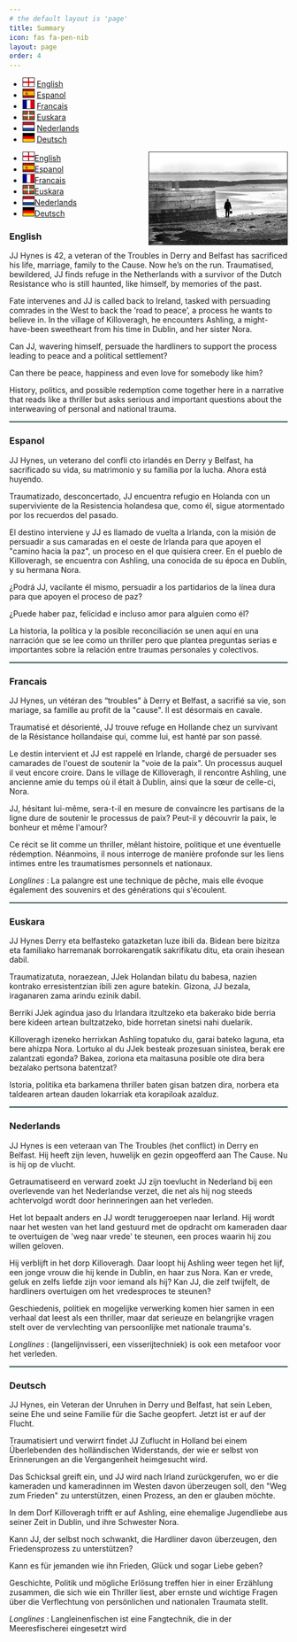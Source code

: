 ```yaml
---
# the default layout is 'page'
title: Summary
icon: fas fa-pen-nib
layout: page
order: 4
---
```


- <img src="/assets/flags/gb-eng.svg" width="20" alt="English" style='border: #333333 1px solid;'> [English](#english)
- <img src="/assets/flags/es.svg" width="20" alt="Espanol" style='border: #333333 1px solid;'> [Espanol](#espanol)
- <img src="/assets/flags/fr.svg" width="20" alt="Francais" style='border: #333333 1px solid;'> [Francais](#francais)
- <img src="/assets/flags/es-pv.svg" width="20" alt="Euskara" style='border: #333333 1px solid;'> [Euskara](#euskara)
- <img src="/assets/flags/nl.svg" width="20" alt="Nederlands" style='border: #333333 1px solid;'> [Nederlands](#nederlands)
- <img src="/assets/flags/de.svg" width="20" alt="Deutsch" style='border: #333333 1px solid;'> [Deutsch](#deutsch)

<div id='lang_list'>
	<img src="/assets/longlines-cover-photo.jpg" width="250" alt="Longlines Cover" style='float: right; margin: 0 0 0 15px; border: #333333 1px solid;'>
	<ul>
		<li><img src="/assets/flags/gb-eng.svg" width="20" alt="English" style='border: #333333 1px solid;'><a href="#english">English</a></li>
		<li><img src="/assets/flags/es.svg" width="20" alt="Espanol" style='border: #333333 1px solid;'><a href="#espanol">Espanol</a></li>
		<li><img src="/assets/flags/fr.svg" width="20" alt="Francais" style='border: #333333 1px solid;'><a href="#francais">Francais</a></li>
		<li><img src="/assets/flags/es-pv.svg" width="20" alt="Euskara" style='border: #333333 1px solid;'><a href="#euskara">Euskara</a></li>
		<li><img src="/assets/flags/nl.svg" width="20" alt="Nederlands" style='border: #333333 1px solid;'><a href="#nederlands">Nederlands</a></li>
		<li><img src="/assets/flags/de.svg" width="20" alt="Deutsch" style='border: #333333 1px solid;'><a href="#deutsch">Deutsch</a></li>
	</ul>
	</p>
</div>

### English

JJ Hynes is 42, a veteran of the Troubles in Derry and Belfast has sacrificed his life, marriage, family to the Cause. Now he’s on the run.  Traumatised, bewildered, JJ finds refuge in the Netherlands with a survivor of the Dutch Resistance who is still haunted, like himself, by memories of the past. 

Fate intervenes and JJ is called back to Ireland, tasked with persuading comrades in the West to back the ‘road to peace’, a process he wants to believe in.
In the village of Killoveragh, he encounters Ashling, a might-have-been sweetheart from his time in Dublin, and her sister Nora.

Can JJ, wavering himself, persuade the hardliners to support the process leading to peace and a political settlement?

Can there be peace, happiness and even love for somebody like him?

History, politics, and possible redemption come together here in a narrative that reads like a thriller but asks serious and important questions about the interweaving of personal and national trauma.

<hr style="height:2px; border-width:0; color:gray; background-color:darkslategray;">

### Espanol

JJ Hynes, un veterano del confli	cto irlandés en Derry y Belfast, ha sacrificado su vida, su matrimonio y su familia por la lucha. Ahora está huyendo.

Traumatizado, desconcertado, JJ encuentra refugio en Holanda con un superviviente de la Resistencia holandesa que, como él, sigue atormentado por los recuerdos del pasado. 

El destino interviene y JJ es llamado de vuelta a Irlanda, con la misión de persuadir a sus camaradas en el oeste de Irlanda para que apoyen el "camino hacia la paz", un proceso en el que quisiera creer.
En el pueblo de Killoveragh, se encuentra con Ashling, una conocida de su época en Dublín, y su hermana Nora. 

¿Podrá JJ, vacilante él mismo, persuadir a los partidarios de la línea dura para que apoyen el proceso de paz? 

¿Puede haber paz, felicidad e incluso amor para alguien como él?

La historia, la política y la posible reconciliación se unen aquí en una narración que se lee como un thriller pero que plantea preguntas serias e importantes sobre la relación entre traumas personales y colectivos.

<hr style="height:2px; border-width:0; color:gray; background-color:darkslategray;">

### Francais

JJ Hynes, un vétéran des “troubles” à Derry et Belfast, a sacrifié sa vie, son mariage, sa famille au profit de la "cause". Il est désormais en cavale.

Traumatisé et désorienté, JJ trouve refuge en Hollande chez un survivant de la Résistance hollandaise qui, comme lui, est hanté par son passé. 

Le destin intervient et JJ est rappelé en Irlande, chargé de persuader ses camarades de l'ouest de soutenir la "voie de la paix". Un processus auquel il veut encore croire. Dans le village de Killoveragh, il rencontre Ashling, une ancienne amie du temps où il était à Dublin, ainsi que la sœur de celle-ci, Nora.

JJ, hésitant lui-même, sera-t-il en mesure de convaincre les partisans de la ligne dure de soutenir le processus de paix? Peut-il y découvrir la paix, le bonheur et même l'amour?

Ce récit se lit comme un thriller, mêlant histoire, politique et une éventuelle rédemption. Néanmoins, il nous interroge de manière profonde sur les liens intimes entre les traumatismes personnels et nationaux.

_Longlines_ : La palangre est une technique de pêche, mais elle évoque également des souvenirs et des générations qui s'écoulent.

<hr style="height:2px; border-width:0; color:gray; background-color:darkslategray;">

### Euskara

JJ Hynes Derry eta belfasteko gatazketan luze ibili da. Bidean bere bizitza eta familiako harremanak borrokarengatik sakrifikatu ditu, eta orain ihesean dabil.

Traumatizatuta, noraezean, JJek Holandan bilatu du babesa, nazien kontrako erresistentzian ibili zen agure batekin. Gizona, JJ bezala, iraganaren zama arindu ezinik dabil.

Berriki JJek agindua jaso du Irlandara itzultzeko eta bakerako bide berria bere kideen artean bultzatzeko, bide horretan sinetsi nahi duelarik.

Killoveragh izeneko herrixkan Ashling topatuko du, garai bateko laguna, eta bere ahizpa Nora. Lortuko al du JJek besteak prozesuan sinistea, berak ere zalantzati egonda? Bakea, zoriona eta maitasuna posible ote dira bera bezalako pertsona batentzat?

Istoria, politika eta barkamena thriller baten gisan batzen dira, norbera eta taldearen artean dauden lokarriak eta korapiloak azalduz.

<hr style="height:2px; border-width:0; color:gray; background-color:darkslategray;">

### Nederlands

JJ Hynes is een veteraan van The Troubles (het conflict) in Derry en Belfast. Hij heeft zijn leven, huwelijk en gezin opgeofferd aan The Cause. Nu is hij op de vlucht.

Getraumatiseerd en verward zoekt JJ zijn toevlucht in Nederland bij een overlevende van het Nederlandse verzet, die net als hij nog steeds achtervolgd wordt door herinneringen aan het verleden.

Het lot bepaalt anders en JJ wordt teruggeroepen naar Ierland. Hij wordt naar het westen van het land gestuurd met de opdracht om kameraden daar te overtuigen de 'weg naar vrede' te steunen, een proces waarin hij zou willen geloven.

Hij verblijft in het dorp Killoveragh. Daar loopt hij Ashling weer tegen het lijf, een jonge vrouw die hij kende in Dublin, en haar zus Nora. Kan er vrede, geluk en zelfs liefde zijn voor iemand als hij? Kan JJ, die zelf twijfelt, de hardliners overtuigen om het vredesproces te steunen?

Geschiedenis, politiek en mogelijke verwerking komen hier samen in een verhaal dat leest als een thriller, maar dat serieuze en belangrijke vragen stelt over de vervlechting van persoonlijke met nationale trauma's.

_Longlines_ : (langelijnvisseri, een visserijtechniek) is ook een metafoor voor het verleden.


<hr style="height:2px; border-width:0; color:gray; background-color:darkslategray;">

### Deutsch

JJ Hynes, ein Veteran der Unruhen in Derry und Belfast, hat sein Leben, seine Ehe und seine Familie für die Sache geopfert. Jetzt ist er auf der Flucht.

Traumatisiert und verwirrt findet JJ Zuflucht in Holland bei einem Überlebenden des holländischen Widerstands, der wie er selbst von Erinnerungen an die Vergangenheit heimgesucht wird. 

Das Schicksal greift ein, und JJ wird nach Irland zurückgerufen, wo er die kameraden und kameradinnen im Westen davon überzeugen soll, den "Weg zum Frieden" zu unterstützen, einen Prozess, an den er glauben möchte.

In dem Dorf Killoveragh trifft er auf Ashling, eine ehemalige Jugendliebe aus seiner Zeit in Dublin, und ihre Schwester Nora. 

Kann JJ, der selbst noch schwankt, die Hardliner davon überzeugen, den Friedensprozess zu unterstützen? 

Kann es für jemanden wie ihn Frieden, Glück und sogar Liebe geben?

Geschichte, Politik und mögliche Erlösung treffen hier in einer Erzählung zusammen, die sich wie ein Thriller liest, aber ernste und wichtige Fragen über die Verflechtung von persönlichen und nationalen Traumata stellt.

_Longlines_ : Langleinenfischen ist eine Fangtechnik, die in der Meeresfischerei eingesetzt wird
